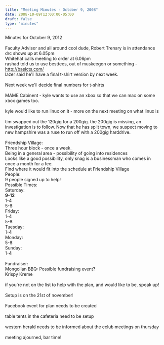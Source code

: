 ```yaml
---
title: "Meeting Minutes - October 9, 2008"
date: 2008-10-09T12:00:00-05:00
draft: false
type: "minutes"
---
```


Minutes for October 9, 2012<br />
<br />
Faculty Advisor and all around cool dude, Robert Trenary is in attendance<br />
drc shows up at 6.05pm<br />
Whitehat calls meeting to order at 6.06pm<br />
rashad told us to use besttees, out of muskeegon or something - http://basicts.com/<br />
lazer said he'll have a final t-shirt version by next week.<br />
<br />
Next week we'll decide final numbers for t-shirts<br />
<br />
MAME Cabinent - kyle wants to use an xbox so that we can mac on some xbox games too.<br />
<br />
kyle would like to run linux on it - more on the next meeting on what linux is<br />
<br />
tim swapped out the 120gig for a 200gig. the 200gig is missing, an investigation is to follow. Now that he has split town, we suspect moving to new hampshire was a ruse to run off with a 200gig harddrive.<br />
<br />
Friendship Village:<br />
Three hour block - once a week.<br />
Being in a general area - possibility of going into residences<br />
Looks like a good possibility, only snag is a businessman who comes in once a month for a fee.<br />
Find where it would fit into the schedule at Friendship Village<br />
People:<br />
9 people signed up to help!<br />
Possible Times:<br />
Saturday:<br />
**9-12**<br />
1-4<br />
5-8<br />
Friday:<br />
1-4<br />
5-8<br />
Tuesday:<br />
1-4<br />
Monday:<br />
5-8<br />
Sunday:<br />
1-4<br />
<br />
Fundraiser:<br />
Mongolian BBQ: Possible fundraising event?<br />
Krispy Kreme<br />
<br />
if you're not on the list to help with the plan, and would like to be, speak up!<br />
<br />
Setup is on the 21st of november!<br />
<br />
Facebook event for plan needs to be created<br />
<br />
table tents in the cafeteria need to be setup<br />
<br />
western herald needs to be informed about the cclub meetings on thursday<br />
<br />
meeting ajourned, bar time!